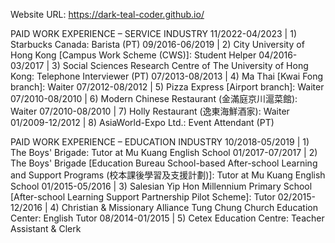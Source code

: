 Website URL: https://dark-teal-coder.github.io/

PAID WORK EXPERIENCE – SERVICE INDUSTRY
11/2022-04/2023 | 1) Starbucks Canada: Barista (PT)
09/2016-06/2019 | 2) City University of Hong Kong [Campus Work Scheme (CWS)]: Student Helper
04/2016-03/2017 | 3) Social Sciences Research Centre of The University of Hong Kong: Telephone Interviewer (PT)
07/2013-08/2013 | 4) Ma Thai [Kwai Fong branch]: Waiter
07/2012-08/2012 | 5) Pizza Express [Airport branch]: Waiter
07/2010-08/2010 | 6) Modern Chinese Restaurant (金滿庭京川滬菜館): Waiter
07/2010-08/2010 | 7) Holly Restaurant (逸東海鮮酒家): Waiter
01/2009-12/2012 | 8) AsiaWorld-Expo Ltd.: Event Attendant (PT)

PAID WORK EXPERIENCE – EDUCATION INDUSTRY
10/2018-05/2019 | 1) The Boys' Brigade: Tutor at Mu Kuang English School
01/2017-07/2017 | 2) The Boys' Brigade [Education Bureau School-based After-school Learning and Support Programs (校本課後學習及支援計劃)]: Tutor at Mu Kuang English School
01/2015-05/2016 | 3) Salesian Yip Hon Millennium Primary School [After-school Learning Support Partnership Pilot Scheme]: Tutor
02/2015-12/2016 | 4) Christian & Missionary Alliance Tung Chung Church Education Center: English Tutor
08/2014-01/2015 | 5) Cetex Education Centre: Teacher Assistant & Clerk
